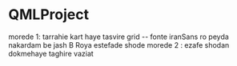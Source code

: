 # QMLProject
morede 1: tarrahie kart haye tasvire grid -- fonte iranSans ro peyda nakardam be jash B Roya estefade shode
morede 2 : ezafe shodan dokmehaye taghire vaziat